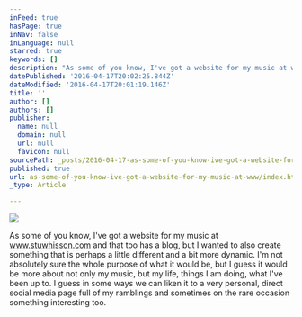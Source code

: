 ```yaml
---
inFeed: true
hasPage: true
inNav: false
inLanguage: null
starred: true
keywords: []
description: "As some of you know, I've got a website for my music at www.stuwhisson.com and that too has a blog, but I wanted to also create something that is perhaps a little different and a bit more dynamic. I'm not absolutely sure the whole purpose of what it would be, but I guess it would be more about not only my music, but my life, things I am doing, what I've been up to. I guess in some ways we can liken it to a very personal, direct social media page full of my ramblings and sometimes on the rare occasion something interesting too.\_"
datePublished: '2016-04-17T20:02:25.844Z'
dateModified: '2016-04-17T20:01:19.146Z'
title: ''
author: []
authors: []
publisher:
  name: null
  domain: null
  url: null
  favicon: null
sourcePath: _posts/2016-04-17-as-some-of-you-know-ive-got-a-website-for-my-music-at-www.md
published: true
url: as-some-of-you-know-ive-got-a-website-for-my-music-at-www/index.html
_type: Article

---
```

![](https://the-grid-user-content.s3-us-west-2.amazonaws.com/09557848-428e-401f-9f7b-944a89d391fc.jpg)

As some of you know, I've got a website for my music at www.stuwhisson.com and that too has a blog, but I wanted to also create something that is perhaps a little different and a bit more dynamic. I'm not absolutely sure the whole purpose of what it would be, but I guess it would be more about not only my music, but my life, things I am doing, what I've been up to. I guess in some ways we can liken it to a very personal, direct social media page full of my ramblings and sometimes on the rare occasion something interesting too.